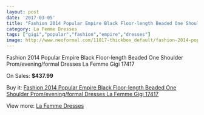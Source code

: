 ```yaml
---
layout: post
date: '2017-03-05'
title: "Fashion 2014 Popular Empire Black Floor-length Beaded One Shoulder Prom/evening/formal Dresses La Femme Gigi 17417"
category: La Femme Dresses
tags: ["gigi","popular","fashion","empire","dresses"]
image: http://www.neoformal.com/11817-thickbox_default/fashion-2014-popular-empire-black-floor-length-beaded-one-shoulder-prom-evening-formal-dresses-la-femme-gigi-17417.jpg
---
```

Fashion 2014 Popular Empire Black Floor-length Beaded One Shoulder Prom/evening/formal Dresses La Femme Gigi 17417

On Sales: **$437.99**
<a href="https://www.neoformal.com/en/la-femme-dresses-2014/4240-fashion-2014-popular-empire-black-floor-length-beaded-one-shoulder-prom-evening-formal-dresses-la-femme-gigi-17417.html"><amp-img layout="responsive" width="600" height="600" src="//www.neoformal.com/11817-thickbox_default/fashion-2014-popular-empire-black-floor-length-beaded-one-shoulder-prom-evening-formal-dresses-la-femme-gigi-17417.jpg" alt="Fashion 2014 Popular Empire Black Floor-length Beaded One Shoulder Prom/evening/formal Dresses La Femme Gigi 17417 0" /></a>
<a href="https://www.neoformal.com/en/la-femme-dresses-2014/4240-fashion-2014-popular-empire-black-floor-length-beaded-one-shoulder-prom-evening-formal-dresses-la-femme-gigi-17417.html"><amp-img layout="responsive" width="600" height="600" src="//www.neoformal.com/11818-thickbox_default/fashion-2014-popular-empire-black-floor-length-beaded-one-shoulder-prom-evening-formal-dresses-la-femme-gigi-17417.jpg" alt="Fashion 2014 Popular Empire Black Floor-length Beaded One Shoulder Prom/evening/formal Dresses La Femme Gigi 17417 1" /></a>
<a href="https://www.neoformal.com/en/la-femme-dresses-2014/4240-fashion-2014-popular-empire-black-floor-length-beaded-one-shoulder-prom-evening-formal-dresses-la-femme-gigi-17417.html"><amp-img layout="responsive" width="600" height="600" src="//www.neoformal.com/11819-thickbox_default/fashion-2014-popular-empire-black-floor-length-beaded-one-shoulder-prom-evening-formal-dresses-la-femme-gigi-17417.jpg" alt="Fashion 2014 Popular Empire Black Floor-length Beaded One Shoulder Prom/evening/formal Dresses La Femme Gigi 17417 2" /></a>

Buy it: [Fashion 2014 Popular Empire Black Floor-length Beaded One Shoulder Prom/evening/formal Dresses La Femme Gigi 17417](https://www.neoformal.com/en/la-femme-dresses-2014/4240-fashion-2014-popular-empire-black-floor-length-beaded-one-shoulder-prom-evening-formal-dresses-la-femme-gigi-17417.html "Fashion 2014 Popular Empire Black Floor-length Beaded One Shoulder Prom/evening/formal Dresses La Femme Gigi 17417")

View more: [La Femme Dresses](https://www.neoformal.com/en/56-la-femme-dresses-2014 "La Femme Dresses")